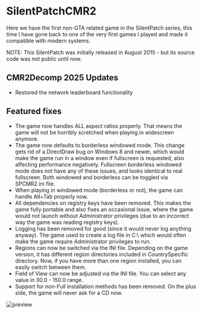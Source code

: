# SilentPatchCMR2

Here we have the first non-GTA related game in the SilentPatch series,
this time I have gone back to one of the very first games I played and made it compatible with modern systems.

NOTE: This SilentPatch was initially released in August 2015 - but its source code was not public until now.

## CMR2Decomp 2025 Updates
- Restored the network leaderboard functionality

## Featured fixes
* The game now handles ALL aspect ratios properly.
That means the game will not be horribly scretched when playing in widescreen anymore.
* The game now defaults to borderless windowed mode. This change gets rid of a DirectDraw bug on Windows 8 and newer,
which would make the game run in a window even if fullscreen is requested, also affecting performance negatively.
Fullscreen borderless windowed mode does not have any of these issues, and looks identical to real fullscreen.
Both windowed and borderless can be toggled via SPCMR2.ini file.
* When playing in windowed mode (borderless or not), the game can handle Alt+Tab properly now.
* All dependencies on registry keys have been removed. This makes the game fully portable and also fixes an
occasional issue, where the game would not launch without Administrator privileges (due to an incorrect way
the game was reading registry keys).
* Logging has been removed for good (since it would never log anything anyway). The game used to create
a log file in C:\ which would often make the game require Administrator privileges to run.
* Regions can now be switched via the INI file. Depending on the game version, it has different region directories
included in CountrySpecific directory. Now, if you have more than one region installed, you can easily switch
between them.
* Field of View can now be adjusted via the INI file. You can select any value in 30.0 - 150.0 range.
* Support for non-Full installation methods has been removed. On the plus side, the game will never ask for a CD now.

![preview](https://i.imgur.com/4mdV2aV.jpg)
